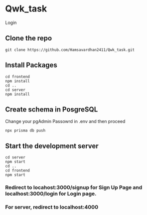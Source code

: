 # Qwk_task
Login

## Clone the repo
```
git clone https://github.com/Hamsavardhan2411/Qwk_task.git
```
## Install Packages
```
cd frontend
npm install
cd ..
cd server 
npm install
```

## Create schema in PosgreSQL
Change your pgAdmin Passowrd in .env and then proceed
```
npx prisma db push
```
## Start the development server 
```
cd server
npm start
cd ..
cd frontend 
npm start
```
### Redirect to locahost:3000/signup for Sign Up Page and localhost:3000/login for Login page.
### For server, redirect to localhost:4000

